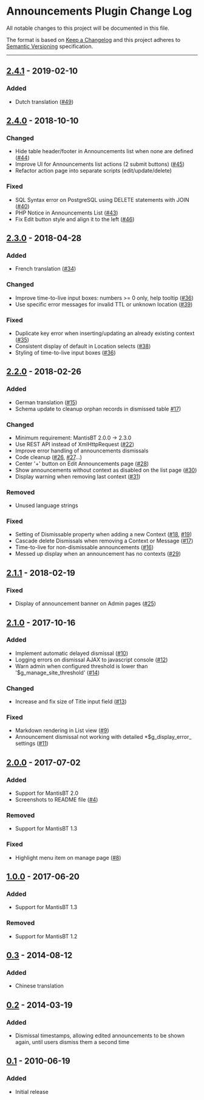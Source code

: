 # Announcements Plugin Change Log

All notable changes to this project will be documented in this file.

The format is based on [Keep a Changelog](http://keepachangelog.com/)
and this project adheres to [Semantic Versioning](http://semver.org/)
specification.

--------------------------------------------------------------------------------

## [2.4.1] - 2019-02-10

### Added

- Dutch translation
  ([#49](https://github.com/mantisbt-plugins/Announce/issues/49))


## [2.4.0] - 2018-10-10

### Changed

- Hide table header/footer in Announcements list when none are defined
  ([#44](https://github.com/mantisbt-plugins/Announce/issues/44))
- Improve UI for Announcements list actions (2 submit buttons)
  ([#45](https://github.com/mantisbt-plugins/Announce/issues/45))
- Refactor action page into separate scripts (edit/update/delete) 

### Fixed

- SQL Syntax error on PostgreSQL using DELETE statements with JOIN
  ([#40](https://github.com/mantisbt-plugins/Announce/issues/40))
- PHP Notice in Announcements List 
  ([#43](https://github.com/mantisbt-plugins/Announce/issues/43))
- Fix Edit button style and align it to the left 
  ([#46](https://github.com/mantisbt-plugins/Announce/issues/46))


## [2.3.0] - 2018-04-28

### Added

- French translation
  ([#34](https://github.com/mantisbt-plugins/Announce/issues/34))

### Changed

- Improve time-to-live input boxes: numbers >= 0 only, help tooltip
  ([#36](https://github.com/mantisbt-plugins/Announce/issues/36))
- Use specific error messages for invalid TTL or unknown location
  ([#39](https://github.com/mantisbt-plugins/Announce/issues/39))

### Fixed

- Duplicate key error when inserting/updating an already existing context
  ([#35](https://github.com/mantisbt-plugins/Announce/issues/35))
- Consistent display of default in Location selects
  ([#38](https://github.com/mantisbt-plugins/Announce/issues/38))
- Styling of time-to-live input boxes
  ([#36](https://github.com/mantisbt-plugins/Announce/issues/36))


## [2.2.0] - 2018-02-26

### Added

- German translation
  ([#15](https://github.com/mantisbt-plugins/Announce/issues/15))
- Schema update to cleanup orphan records in dismissed table
  [#17](https://github.com/mantisbt-plugins/Announce/issues/17))

### Changed

- Minimum requirement: MantisBT 2.0.0 → 2.3.0
- Use REST API instead of XmlHttpRequest
  ([#22](https://github.com/mantisbt-plugins/snippets/issues/22))
- Improve error handling of announcements dismissals
- Code cleanup
  ([#26](https://github.com/mantisbt-plugins/snippets/issues/26),
  [#27](https://github.com/mantisbt-plugins/snippets/issues/27)...)
- Center '+' button on Edit Announcements page
  ([#28](https://github.com/mantisbt-plugins/snippets/issues/28))
- Show announcements without context as disabled on the list page
  ([#30](https://github.com/mantisbt-plugins/snippets/issues/30))
- Display warning when removing last context
  ([#31](https://github.com/mantisbt-plugins/snippets/issues/31))

### Removed

- Unused language strings

### Fixed

- Setting of Dismissable property when adding a new Context
  ([#18](https://github.com/mantisbt-plugins/Announce/issues/18),
  [#19](https://github.com/mantisbt-plugins/Announce/issues/19))
- Cascade delete Dismissals when removing a Context or Message
  ([#17](https://github.com/mantisbt-plugins/Announce/issues/17))
- Time-to-live for non-dismissable announcements
  ([#16](https://github.com/mantisbt-plugins/Announce/issues/16))
- Messed up display when an announcement has no contexts
  ([#29](https://github.com/mantisbt-plugins/Announce/issues/29))


## [2.1.1] - 2018-02-19

### Fixed

- Display of announcement banner on Admin pages
  ([#25](https://github.com/mantisbt-plugins/Announce/issues/25))


## [2.1.0] - 2017-10-16

### Added

- Implement automatic delayed dismissal
  ([#10](https://github.com/mantisbt-plugins/Announce/issues/10))
- Logging errors on dismissal AJAX to javascript console
  ([#12](https://github.com/mantisbt-plugins/Announce/issues/12))
- Warn admin when configured threshold is lower than '$g_manage_site_threshold'
  ([#14](https://github.com/mantisbt-plugins/Announce/issues/14))

### Changed

- Increase and fix size of Title input field
  ([#13](https://github.com/mantisbt-plugins/Announce/issues/13))

### Fixed

- Markdown rendering in List view
  ([#9](https://github.com/mantisbt-plugins/Announce/issues/9))
- Announcement dismissal not working with detailed *$g_display_error_ settings
  ([#11](https://github.com/mantisbt-plugins/Announce/issues/11))


## [2.0.0] - 2017-07-02

### Added

- Support for MantisBT 2.0
- Screenshots to README file
  ([#4](https://github.com/mantisbt-plugins/Announce/issues/4))

### Removed

- Support for MantisBT 1.3

### Fixed

- Highlight menu item on manage page
  ([#8](https://github.com/mantisbt-plugins/Announce/issues/8))


## [1.0.0] - 2017-06-20

### Added

- Support for MantisBT 1.3

### Removed

- Support for MantisBT 1.2


## [0.3] - 2014-08-12

### Added

- Chinese translation


## [0.2] - 2014-03-19

### Added

- Dismissal timestamps, allowing edited announcements to be shown again,
  until users dismiss them a second time


## [0.1] - 2010-06-19

### Added

- Initial release


[Unreleased]: https://github.com/mantisbt-plugins/Announce/compare/v2.4.1...HEAD

[2.4.1]: https://github.com/mantisbt-plugins/Announce/compare/v2.4.0...v2.1.0
[2.4.0]: https://github.com/mantisbt-plugins/Announce/compare/v2.3.0...v2.4.0
[2.3.0]: https://github.com/mantisbt-plugins/Announce/compare/v2.2.0...v2.3.0
[2.2.0]: https://github.com/mantisbt-plugins/Announce/compare/v2.1.1...v2.2.0
[2.1.1]: https://github.com/mantisbt-plugins/Announce/compare/v2.1.0...v2.1.1
[2.1.0]: https://github.com/mantisbt-plugins/Announce/compare/v2.0.0...v2.1.0
[2.0.0]: https://github.com/mantisbt-plugins/Announce/compare/v1.0.0...v2.0.0
[1.0.0]: https://github.com/mantisbt-plugins/Announce/compare/v0.3...v1.0.0
[0.3]: https://github.com/mantisbt-plugins/Announce/compare/v0.2...v0.3
[0.2]: https://github.com/mantisbt-plugins/Announce/compare/v0.1...v0.2
[0.1]: https://github.com/mantisbt-plugins/Announce/compare/2691884669c6cccf8b51bc1fdc1124d847dbd1d6...v0.1
